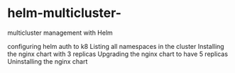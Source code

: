 # helm-multicluster-
multicluster management with Helm

configuring helm auth to k8
Listing all namespaces in the cluster
Installing the nginx chart with 3 replicas
Upgrading the nginx chart to have 5 replicas
Uninstalling the nginx chart
